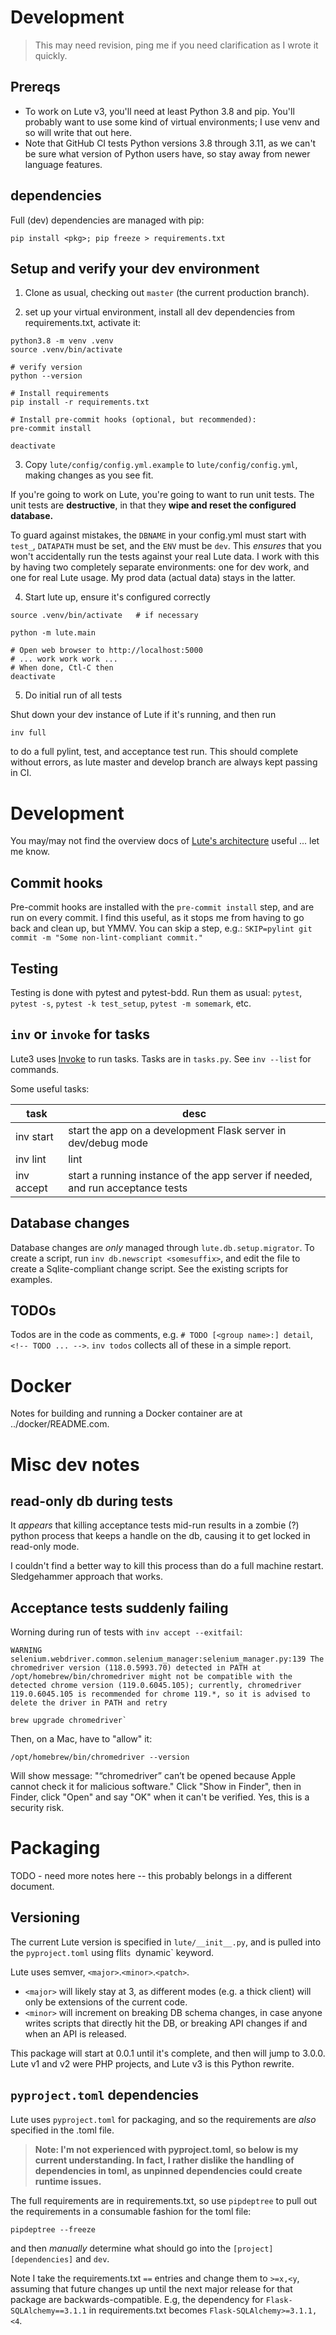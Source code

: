 # Development

> This may need revision, ping me if you need clarification as I wrote it quickly.

## Prereqs

* To work on Lute v3, you'll need at least Python 3.8 and pip.  You'll probably want to use some kind of virtual environments; I use venv and so will write that out here.
* Note that GitHub CI tests Python versions 3.8 through 3.11, as we can't be sure what version of Python users have, so stay away from newer language features.

## dependencies

Full (dev) dependencies are managed with pip:

`pip install <pkg>; pip freeze > requirements.txt`


## Setup and verify your dev environment

1. Clone as usual, checking out `master` (the current production branch).

2. set up your virtual environment, install all dev dependencies from requirements.txt, activate it:

```
python3.8 -m venv .venv
source .venv/bin/activate

# verify version
python --version

# Install requirements
pip install -r requirements.txt

# Install pre-commit hooks (optional, but recommended):
pre-commit install

deactivate
```

3. Copy `lute/config/config.yml.example` to `lute/config/config.yml`, making changes as you see fit.

If you're going to work on Lute, you're going to want to run unit tests.  The unit tests are **destructive**, in that they **wipe and reset the configured database.**

To guard against mistakes, the `DBNAME` in your config.yml must start with `test_`, `DATAPATH` must be set, and the `ENV` must be `dev`.  This *ensures* that you won't accidentally run the tests against your real Lute data.  I work with this by having two completely separate environments: one for dev work, and one for real Lute usage.  My prod data (actual data) stays in the latter.

4. Start lute up, ensure it's configured correctly

```
source .venv/bin/activate   # if necessary

python -m lute.main

# Open web browser to http://localhost:5000
# ... work work work ...
# When done, Ctl-C then
deactivate
```

5. Do initial run of all tests

Shut down your dev instance of Lute if it's running, and then run

```
inv full
```

to do a full pylint, test, and acceptance test run.  This should complete without errors, as lute master and develop branch are always kept passing in CI.

# Development

You may/may not find the overview docs of [Lute's architecture](./architecture.md) useful ... let me know.

## Commit hooks

Pre-commit hooks are installed with the `pre-commit install` step, and are run on every commit.  I find this useful, as it stops me from having to go back and clean up, but YMMV.  You can skip a step, e.g.: `SKIP=pylint git commit -m "Some non-lint-compliant commit."`

## Testing

Testing is done with pytest and pytest-bdd.  Run them as usual: `pytest`, `pytest -s`, `pytest -k test_setup`, `pytest -m somemark`, etc.

## `inv` or `invoke` for tasks

Lute3 uses [Invoke](https://docs.pyinvoke.org/en/stable/index.html) to run tasks.  Tasks are in `tasks.py`.  See `inv --list` for commands.

Some useful tasks:

| task | desc |
| --- | --- |
| inv start | start the app on a development Flask server in dev/debug mode |
| inv lint | lint |
| inv accept | start a running instance of the app server if needed, and run acceptance tests |

## Database changes

Database changes are _only_ managed through `lute.db.setup.migrator`.  To create a script, run `inv db.newscript <somesuffix>`, and edit the file to create a Sqlite-compliant change script.  See the existing scripts for examples.

## TODOs

Todos are in the code as comments, e.g. `# TODO [<group name>:] detail`, `<!-- TODO ... -->`.
`inv todos` collects all of these in a simple report.


# Docker

Notes for building and running a Docker container are at ../docker/README.com.

# Misc dev notes

## read-only db during tests

It _appears_ that killing acceptance tests mid-run results in a zombie (?) python process that keeps a handle on the db, causing it to get locked in read-only mode.

I couldn't find a better way to kill this process than do a full machine restart.  Sledgehammer approach that works.


## Acceptance tests suddenly failing

Worning during run of tests with `inv accept --exitfail`:

```
WARNING  selenium.webdriver.common.selenium_manager:selenium_manager.py:139 The chromedriver version (118.0.5993.70) detected in PATH at /opt/homebrew/bin/chromedriver might not be compatible with the detected chrome version (119.0.6045.105); currently, chromedriver 119.0.6045.105 is recommended for chrome 119.*, so it is advised to delete the driver in PATH and retry
```


```
brew upgrade chromedriver`
```

Then, on a Mac, have to "allow" it:

```
/opt/homebrew/bin/chromedriver --version
```

Will show message: "“chromedriver” can’t be opened because Apple cannot check it for malicious software."  Click "Show in Finder", then in Finder, click "Open" and say "OK" when it can't be verified.  Yes, this is a security risk.

# Packaging

TODO - need more notes here -- this probably belongs in a different document.

## Versioning

The current Lute version is specified in `lute/__init__.py`, and is pulled into the `pyproject.toml` using flit`s `dynamic` keyword.

Lute uses semver, `<major>`.`<minor>`.`<patch>`.

* `<major>` will likely stay at 3, as different modes (e.g. a thick client) will only be extensions of the current code.
* `<minor>` will increment on breaking DB schema changes, in case anyone writes scripts that directly hit the DB, or breaking API changes if and when an API is released.

This package will start at 0.0.1 until it's complete, and then will jump to 3.0.0.  Lute v1 and v2 were PHP projects, and Lute v3 is this Python rewrite.

## `pyproject.toml` dependencies

Lute uses `pyproject.toml` for packaging, and so the requirements are _also_ specified in the .toml file.

> **Note: I'm not experienced with pyproject.toml, so below is my current understanding.  In fact, I rather dislike the handling of dependencies in toml, as unpinned dependencies could create runtime issues.**

The full requirements are in requirements.txt, so use `pipdeptree` to pull out the requirements in a consumable fashion for the toml file:

```
pipdeptree --freeze
```

and then *manually* determine what should go into the `[project][dependencies]` and `dev`.

Note I take the requirements.txt `==` entries and change them to `>=x,<y`, assuming that future changes up until the next major release for that package are backwards-compatible.  E.g, the dependency for `Flask-SQLAlchemy==3.1.1` in requirements.txt becomes `Flask-SQLAlchemy>=3.1.1,<4`.

